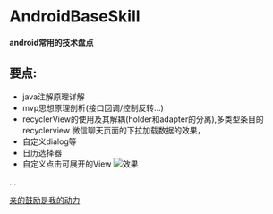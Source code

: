 # AndroidBaseSkill

**android常用的技术盘点**

## 要点:

* java注解原理详解    
* mvp思想原理剖析(接口回调/控制反转...)
* recyclerView的使用及其解耦(holder和adapter的分离),多类型条目的recyclerview
微信聊天页面的下拉加载数据的效果，
* 自定义dialog等
* 日历选择器
* 自定义点击可展开的View
![效果](https://github.com/PrettyAnt/AndroidBaseSkill/image/expland.gif)

...
    
[亲的鼓励是我的动力](https://PrettyAnt.com)

